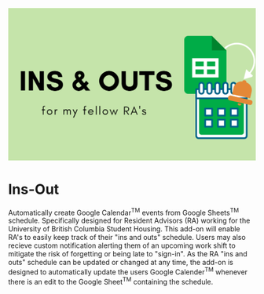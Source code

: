 
<img src="assets/Ins&OutsSchedulerBanner.png"/>

# Ins-Out
Automatically create Google Calendar<sup>TM</sup> events from Google Sheets<sup>TM</sup> schedule. Specifically designed 
for Resident Advisors (RA) working for the University of British Columbia Student Housing. This add-on will enable RA's
to easily keep track of their "ins and outs" schedule. Users may also recieve custom notification alerting them of an
upcoming work shift to mitigate the risk of forgetting or being late to "sign-in". As the RA "ins and outs" schedule can 
be updated or changed at any time, the add-on is designed to automatically update the users Google Calender<sup>TM</sup>
whenever there is an edit to the Google Sheet<sup>TM</sup> containing the schedule. 

